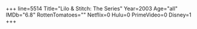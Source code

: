 +++
line=5514
Title="Lilo & Stitch: The Series"
Year=2003
Age="all"
IMDb="6.8"
RottenTomatoes=""
Netflix=0
Hulu=0
PrimeVideo=0
Disney=1
+++

